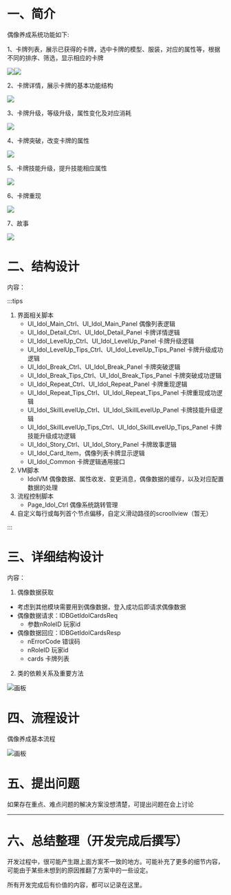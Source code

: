 # 一、简介
偶像养成系统功能如下:

1、卡牌列表，展示已获得的卡牌，选中卡牌的模型、服装，对应的属性等，根据不同的排序、筛选，显示相应的卡牌

![](https://cdn.nlark.com/yuque/0/2024/png/48074702/1729822104480-2a7aba5b-4286-4b4d-a07e-71cc31863cf7.png)![](https://cdn.nlark.com/yuque/0/2024/png/48074702/1729822287489-176de6a2-dd81-45ea-8672-e712d7dc577f.png)



2、卡牌详情，展示卡牌的基本功能结构

![](https://cdn.nlark.com/yuque/0/2024/png/48074702/1729823104618-53f5da08-c78b-44bc-9e01-4282309e1beb.png)



3、卡牌升级，等级升级，属性变化及对应消耗

![](https://cdn.nlark.com/yuque/0/2024/png/48074702/1729822333960-f6d9f6a2-5cb5-43f0-b9ea-f86a9aebf877.png)

4、卡牌突破，改变卡牌的属性

![](https://cdn.nlark.com/yuque/0/2024/png/48074702/1729822353049-cd9d0aa9-601f-4966-9e58-d1d6ee566746.png)

5、卡牌技能升级，提升技能相应属性

![](https://cdn.nlark.com/yuque/0/2024/png/48074702/1729822373632-e514b10d-47e5-4c56-a934-bbca7916fa90.png)

6、卡牌重现

![](https://cdn.nlark.com/yuque/0/2024/png/48074702/1729823142357-418a6485-9013-4d37-bdcd-556ed8d33e99.png)

7、故事

![](https://cdn.nlark.com/yuque/0/2024/png/48074702/1729822420802-002b7547-f4c9-4007-910e-a3ec5f66acaf.png)

# 二、结构设计
内容：

:::tips
1. 界面相关脚本
    - UI_Idol_Main_Ctrl、UI_Idol_Main_Panel 偶像列表逻辑
    - UI_Idol_Detail_Ctrl、UI_Idol_Detail_Panel 卡牌详情逻辑
    - UI_Idol_LevelUp_Ctrl、UI_Idol_LevelUp_Panel 卡牌升级逻辑
    - UI_Idol_LevelUp_Tips_Ctrl、UI_Idol_LevelUp_Tips_Panel 卡牌升级成功逻辑
    - UI_Idol_Break_Ctrl、UI_Idol_Break_Panel 卡牌突破逻辑
    - UI_Idol_Break_Tips_Ctrl、UI_Idol_Break_Tips_Panel 卡牌突破成功逻辑
    - UI_Idol_Repeat_Ctrl、UI_Idol_Repeat_Panel 卡牌重现逻辑
    - UI_Idol_Repeat_Tips_Ctrl、UI_Idol_Repeat_Tips_Panel 卡牌重现成功逻辑
    - UI_Idol_SkillLevelUp_Ctrl、UI_Idol_SkillLevelUp_Panel 卡牌技能升级逻辑
    - UI_Idol_SkillLevelUp_Tips_Ctrl、UI_Idol_SkillLevelUp_Tips_Panel 卡牌技能升级成功逻辑
    - UI_Idol_Story_Ctrl、UI_Idol_Story_Panel 卡牌故事逻辑
    - UI_Idol_Card_Item，偶像列表卡牌显示逻辑
    - UI_Idol_Common 卡牌逻辑通用接口
2. VM脚本
    - IdolVM 偶像数据、属性收发、变更消息，偶像数据的缓存，以及对应配置数据的处理
3. 流程控制脚本
    - Page_Idol_Ctrl 偶像系统跳转管理
4. 自定义每行或每列首个节点偏移，自定义滑动路径的scroollview（暂无）

:::

# 三、详细结构设计
内容：

1. 偶像数据获取
+ 考虑到其他模块需要用到偶像数据，登入成功后即请求偶像数据
+ 偶像数据请求：IDBGetIdolCardsReq
    - 参数nRoleID 玩家id
+ 偶像数据回应：IDBGetIdolCardsResp
    - nErrorCode 错误码
    - nRoleID 玩家id
    - cards 卡牌列表



2. 类的依赖关系及重要方法

![画板](https://cdn.nlark.com/yuque/0/2024/jpeg/48074702/1729845991776-4df3d63e-149a-44db-a901-98788de686c7.jpeg)

# 四、流程设计
偶像养成基本流程



![画板](https://cdn.nlark.com/yuque/0/2024/jpeg/48074702/1729841278011-ffaba01b-aedd-4931-8d08-8f89b814c4eb.jpeg)



# 五、提出问题
如果存在重点、难点问题的解决方案没想清楚，可提出问题在会上讨论



---

# 六、总结整理（开发完成后撰写）
开发过程中，很可能产生跟上面方案不一致的地方。可能补充了更多的细节内容，可能由于某些未想到的原因推翻了方案中的一些设定。

所有开发完成后有价值的内容，都可以记录在这里。

